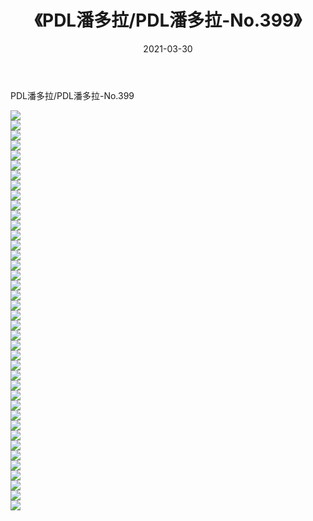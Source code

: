 ﻿---
layout: post
title:  《PDL潘多拉/PDL潘多拉-No.399》
date:   2021-03-30
img: http://pic.660000.xyz/1:/网络美图/2021/PDL潘多拉/PDL潘多拉-No.399/000.jpg
categories: [美女, 清纯, 唯美]
---

PDL潘多拉/PDL潘多拉-No.399

 ![](http://pic.660000.xyz/1:/网络美图/2021/PDL潘多拉/PDL潘多拉-No.399/001.jpg) <br>![](http://pic.660000.xyz/1:/网络美图/2021/PDL潘多拉/PDL潘多拉-No.399/002.jpg) <br>![](http://pic.660000.xyz/1:/网络美图/2021/PDL潘多拉/PDL潘多拉-No.399/003.jpg) <br>![](http://pic.660000.xyz/1:/网络美图/2021/PDL潘多拉/PDL潘多拉-No.399/004.jpg) <br>![](http://pic.660000.xyz/1:/网络美图/2021/PDL潘多拉/PDL潘多拉-No.399/005.jpg) <br>![](http://pic.660000.xyz/1:/网络美图/2021/PDL潘多拉/PDL潘多拉-No.399/006.jpg) <br>![](http://pic.660000.xyz/1:/网络美图/2021/PDL潘多拉/PDL潘多拉-No.399/007.jpg) <br>![](http://pic.660000.xyz/1:/网络美图/2021/PDL潘多拉/PDL潘多拉-No.399/008.jpg) <br>![](http://pic.660000.xyz/1:/网络美图/2021/PDL潘多拉/PDL潘多拉-No.399/009.jpg) <br>![](http://pic.660000.xyz/1:/网络美图/2021/PDL潘多拉/PDL潘多拉-No.399/010.jpg) <br>![](http://pic.660000.xyz/1:/网络美图/2021/PDL潘多拉/PDL潘多拉-No.399/011.jpg) <br>![](http://pic.660000.xyz/1:/网络美图/2021/PDL潘多拉/PDL潘多拉-No.399/012.jpg) <br>![](http://pic.660000.xyz/1:/网络美图/2021/PDL潘多拉/PDL潘多拉-No.399/013.jpg) <br>![](http://pic.660000.xyz/1:/网络美图/2021/PDL潘多拉/PDL潘多拉-No.399/014.jpg) <br>![](http://pic.660000.xyz/1:/网络美图/2021/PDL潘多拉/PDL潘多拉-No.399/015.jpg) <br>![](http://pic.660000.xyz/1:/网络美图/2021/PDL潘多拉/PDL潘多拉-No.399/016.jpg) <br>![](http://pic.660000.xyz/1:/网络美图/2021/PDL潘多拉/PDL潘多拉-No.399/017.jpg) <br>![](http://pic.660000.xyz/1:/网络美图/2021/PDL潘多拉/PDL潘多拉-No.399/018.jpg) <br>![](http://pic.660000.xyz/1:/网络美图/2021/PDL潘多拉/PDL潘多拉-No.399/019.jpg) <br>![](http://pic.660000.xyz/1:/网络美图/2021/PDL潘多拉/PDL潘多拉-No.399/020.jpg) <br>![](http://pic.660000.xyz/1:/网络美图/2021/PDL潘多拉/PDL潘多拉-No.399/021.jpg) <br>![](http://pic.660000.xyz/1:/网络美图/2021/PDL潘多拉/PDL潘多拉-No.399/022.jpg) <br>![](http://pic.660000.xyz/1:/网络美图/2021/PDL潘多拉/PDL潘多拉-No.399/023.jpg) <br>![](http://pic.660000.xyz/1:/网络美图/2021/PDL潘多拉/PDL潘多拉-No.399/024.jpg) <br>![](http://pic.660000.xyz/1:/网络美图/2021/PDL潘多拉/PDL潘多拉-No.399/025.jpg) <br>![](http://pic.660000.xyz/1:/网络美图/2021/PDL潘多拉/PDL潘多拉-No.399/026.jpg) <br>![](http://pic.660000.xyz/1:/网络美图/2021/PDL潘多拉/PDL潘多拉-No.399/027.jpg) <br>![](http://pic.660000.xyz/1:/网络美图/2021/PDL潘多拉/PDL潘多拉-No.399/028.jpg) <br>![](http://pic.660000.xyz/1:/网络美图/2021/PDL潘多拉/PDL潘多拉-No.399/029.jpg) <br>![](http://pic.660000.xyz/1:/网络美图/2021/PDL潘多拉/PDL潘多拉-No.399/030.jpg) <br>![](http://pic.660000.xyz/1:/网络美图/2021/PDL潘多拉/PDL潘多拉-No.399/031.jpg) <br>![](http://pic.660000.xyz/1:/网络美图/2021/PDL潘多拉/PDL潘多拉-No.399/032.jpg) <br>![](http://pic.660000.xyz/1:/网络美图/2021/PDL潘多拉/PDL潘多拉-No.399/033.jpg) <br>![](http://pic.660000.xyz/1:/网络美图/2021/PDL潘多拉/PDL潘多拉-No.399/034.jpg) <br>![](http://pic.660000.xyz/1:/网络美图/2021/PDL潘多拉/PDL潘多拉-No.399/035.jpg) <br>![](http://pic.660000.xyz/1:/网络美图/2021/PDL潘多拉/PDL潘多拉-No.399/036.jpg) <br>![](http://pic.660000.xyz/1:/网络美图/2021/PDL潘多拉/PDL潘多拉-No.399/037.jpg) <br>![](http://pic.660000.xyz/1:/网络美图/2021/PDL潘多拉/PDL潘多拉-No.399/038.jpg) <br>![](http://pic.660000.xyz/1:/网络美图/2021/PDL潘多拉/PDL潘多拉-No.399/039.jpg) <br>![](http://pic.660000.xyz/1:/网络美图/2021/PDL潘多拉/PDL潘多拉-No.399/040.jpg) <br>
